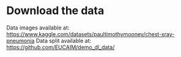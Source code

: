 # Download the data

Data images available at: <https://www.kaggle.com/datasets/paultimothymooney/chest-xray-pneumonia>
Data split available at: <https://github.com/EUCAIM/demo_dl_data/>
